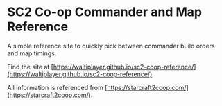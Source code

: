 # SC2 Co-op Commander and Map Reference
A simple reference site to quickly pick between commander build orders and map timings.

Find the site at [https://waltiplayer.github.io/sc2-coop-reference/](https://waltiplayer.github.io/sc2-coop-reference/).

All information is referenced from [https://starcraft2coop.com/](https://starcraft2coop.com/).